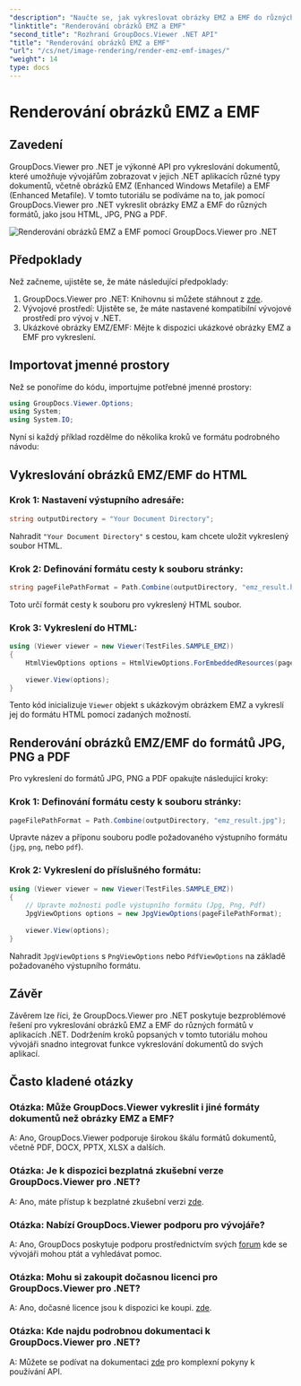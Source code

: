 ```yaml
---
"description": "Naučte se, jak vykreslovat obrázky EMZ a EMF do různých formátů pomocí GroupDocs.Viewer pro .NET. Snadno srozumitelný tutoriál pro vývojáře."
"linktitle": "Renderování obrázků EMZ a EMF"
"second_title": "Rozhraní GroupDocs.Viewer .NET API"
"title": "Renderování obrázků EMZ a EMF"
"url": "/cs/net/image-rendering/render-emz-emf-images/"
"weight": 14
type: docs
---
```

# Renderování obrázků EMZ a EMF

## Zavedení

GroupDocs.Viewer pro .NET je výkonné API pro vykreslování dokumentů, které umožňuje vývojářům zobrazovat v jejich .NET aplikacích různé typy dokumentů, včetně obrázků EMZ (Enhanced Windows Metafile) a EMF (Enhanced Metafile). V tomto tutoriálu se podíváme na to, jak pomocí GroupDocs.Viewer pro .NET vykreslit obrázky EMZ a EMF do různých formátů, jako jsou HTML, JPG, PNG a PDF.

![Renderování obrázků EMZ a EMF pomocí GroupDocs.Viewer pro .NET](/viewer/image-rendering/render-emz-and-emf-images.png)

## Předpoklady

Než začneme, ujistěte se, že máte následující předpoklady:

1. GroupDocs.Viewer pro .NET: Knihovnu si můžete stáhnout z [zde](https://releases.groupdocs.com/viewer/net/).
2. Vývojové prostředí: Ujistěte se, že máte nastavené kompatibilní vývojové prostředí pro vývoj v .NET.
3. Ukázkové obrázky EMZ/EMF: Mějte k dispozici ukázkové obrázky EMZ a EMF pro vykreslení.

## Importovat jmenné prostory

Než se ponoříme do kódu, importujme potřebné jmenné prostory:

```csharp
using GroupDocs.Viewer.Options;
using System;
using System.IO;
```

Nyní si každý příklad rozdělme do několika kroků ve formátu podrobného návodu:

## Vykreslování obrázků EMZ/EMF do HTML

### Krok 1: Nastavení výstupního adresáře:
```csharp
string outputDirectory = "Your Document Directory";
```
Nahradit `"Your Document Directory"` s cestou, kam chcete uložit vykreslený soubor HTML.

### Krok 2: Definování formátu cesty k souboru stránky:
```csharp
string pageFilePathFormat = Path.Combine(outputDirectory, "emz_result.html");
```
Toto určí formát cesty k souboru pro vykreslený HTML soubor.

### Krok 3: Vykreslení do HTML:
```csharp
using (Viewer viewer = new Viewer(TestFiles.SAMPLE_EMZ))
{
    HtmlViewOptions options = HtmlViewOptions.ForEmbeddedResources(pageFilePathFormat);
    
    viewer.View(options);
}
```
Tento kód inicializuje `Viewer` objekt s ukázkovým obrázkem EMZ a vykreslí jej do formátu HTML pomocí zadaných možností.

## Renderování obrázků EMZ/EMF do formátů JPG, PNG a PDF

Pro vykreslení do formátů JPG, PNG a PDF opakujte následující kroky:

### Krok 1: Definování formátu cesty k souboru stránky:
```csharp
pageFilePathFormat = Path.Combine(outputDirectory, "emz_result.jpg");
```
Upravte název a příponu souboru podle požadovaného výstupního formátu (`jpg`, `png`, nebo `pdf`).

### Krok 2: Vykreslení do příslušného formátu:
```csharp
using (Viewer viewer = new Viewer(TestFiles.SAMPLE_EMZ))
{
    // Upravte možnosti podle výstupního formátu (Jpg, Png, Pdf)
    JpgViewOptions options = new JpgViewOptions(pageFilePathFormat);
    
    viewer.View(options);
}
```
Nahradit `JpgViewOptions` s `PngViewOptions` nebo `PdfViewOptions` na základě požadovaného výstupního formátu.

## Závěr

Závěrem lze říci, že GroupDocs.Viewer pro .NET poskytuje bezproblémové řešení pro vykreslování obrázků EMZ a EMF do různých formátů v aplikacích .NET. Dodržením kroků popsaných v tomto tutoriálu mohou vývojáři snadno integrovat funkce vykreslování dokumentů do svých aplikací.

## Často kladené otázky

### Otázka: Může GroupDocs.Viewer vykreslit i jiné formáty dokumentů než obrázky EMZ a EMF?
A: Ano, GroupDocs.Viewer podporuje širokou škálu formátů dokumentů, včetně PDF, DOCX, PPTX, XLSX a dalších.

### Otázka: Je k dispozici bezplatná zkušební verze GroupDocs.Viewer pro .NET?
A: Ano, máte přístup k bezplatné zkušební verzi [zde](https://releases.groupdocs.com/).

### Otázka: Nabízí GroupDocs.Viewer podporu pro vývojáře?
A: Ano, GroupDocs poskytuje podporu prostřednictvím svých [forum](https://forum.groupdocs.com/c/viewer/9) kde se vývojáři mohou ptát a vyhledávat pomoc.

### Otázka: Mohu si zakoupit dočasnou licenci pro GroupDocs.Viewer pro .NET?
A: Ano, dočasné licence jsou k dispozici ke koupi. [zde](https://purchase.groupdocs.com/temporary-license/).

### Otázka: Kde najdu podrobnou dokumentaci k GroupDocs.Viewer pro .NET?
A: Můžete se podívat na dokumentaci [zde](https://tutorials.groupdocs.com/viewer/net/) pro komplexní pokyny k používání API.